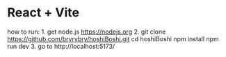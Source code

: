 # React + Vite

how to run:
1.
    get node.js https://nodejs.org
2. 
    git clone https://github.com/bryrybry/hoshiBoshi.git
    cd hoshiBoshi
    npm install
    npm run dev
3. 
    go to http://localhost:5173/
